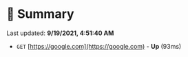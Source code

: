 # 📖 Summary
Last updated: **9/19/2021, 4:51:40 AM**

- `GET` [https://google.com](https://google.com) - **Up** (93ms)
